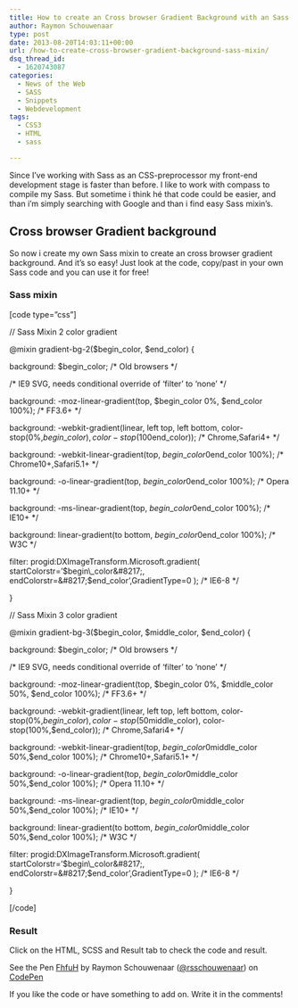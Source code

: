 ```yaml
---
title: How to create an Cross browser Gradient Background with an Sass Mixin
author: Raymon Schouwenaar
type: post
date: 2013-08-20T14:03:11+00:00
url: /how-to-create-cross-browser-gradient-background-sass-mixin/
dsq_thread_id:
  - 1620743087
categories:
  - News of the Web
  - SASS
  - Snippets
  - Webdevelopment
tags:
  - CSS3
  - HTML
  - sass

---
```

Since I&#8217;ve working with Sass as an CSS-preprocessor my front-end development stage is faster than before. I like to work with compass to compile my Sass. But sometime i think hé that code could be easier, and than i&#8217;m simply searching with Google and than i find easy Sass mixin&#8217;s.

## Cross browser Gradient background

So now i create my own Sass mixin to create an cross browser gradient background. And it&#8217;s so easy! Just look at the code, copy/past in your own Sass code and you can use it for free!

### Sass mixin

[code type=&#8221;css&#8221;]

// Sass Mixin 2 color gradient
  
@mixin gradient-bg-2($begin\_color, $end\_color) {
  
background: $begin_color; /\* Old browsers \*/
  
/\* IE9 SVG, needs conditional override of &#8216;filter&#8217; to &#8216;none&#8217; \*/
  
background: -moz-linear-gradient(top, $begin\_color 0%, $end\_color 100%); /\* FF3.6+ \*/
  
background: -webkit-gradient(linear, left top, left bottom, color-stop(0%,$begin\_color), color-stop(100%,$end\_color)); /\* Chrome,Safari4+ \*/
  
background: -webkit-linear-gradient(top, $begin\_color 0%,$end\_color 100%); /\* Chrome10+,Safari5.1+ \*/
  
background: -o-linear-gradient(top, $begin\_color 0%,$end\_color 100%); /\* Opera 11.10+ \*/
  
background: -ms-linear-gradient(top, $begin\_color 0%,$end\_color 100%); /\* IE10+ \*/
  
background: linear-gradient(to bottom, $begin\_color 0%,$end\_color 100%); /\* W3C \*/
  
filter: progid:DXImageTransform.Microsoft.gradient( startColorstr=&#8217;$begin\_color&#8217;, endColorstr=&#8217;$end\_color&#8217;,GradientType=0 ); /\* IE6-8 \*/
  
}

// Sass Mixin 3 color gradient
  
@mixin gradient-bg-3($begin\_color, $middle\_color, $end_color) {
  
background: $begin_color; /\* Old browsers \*/
  
/\* IE9 SVG, needs conditional override of &#8216;filter&#8217; to &#8216;none&#8217; \*/
  
background: -moz-linear-gradient(top, $begin\_color 0%, $middle\_color 50%, $end_color 100%); /\* FF3.6+ \*/
  
background: -webkit-gradient(linear, left top, left bottom, color-stop(0%,$begin\_color), color-stop(50%,$middle\_color), color-stop(100%,$end_color)); /\* Chrome,Safari4+ \*/
  
background: -webkit-linear-gradient(top, $begin\_color 0%,$middle\_color 50%,$end_color 100%); /\* Chrome10+,Safari5.1+ \*/
  
background: -o-linear-gradient(top, $begin\_color 0%,$middle\_color 50%,$end_color 100%); /\* Opera 11.10+ \*/
  
background: -ms-linear-gradient(top, $begin\_color 0%,$middle\_color 50%,$end_color 100%); /\* IE10+ \*/
  
background: linear-gradient(to bottom, $begin\_color 0%,$middle\_color 50%,$end_color 100%); /\* W3C \*/
  
filter: progid:DXImageTransform.Microsoft.gradient( startColorstr=&#8217;$begin\_color&#8217;, endColorstr=&#8217;$end\_color&#8217;,GradientType=0 ); /\* IE6-8 \*/
  
}

[/code]

### Result

Click on the HTML, SCSS and Result tab to check the code and result.

<p data-height="268" data-theme-id="725" data-slug-hash="FhfuH" data-user="rsschouwenaar" data-default-tab="result" class='codepen'>
  See the Pen <a href='http://codepen.io/rsschouwenaar/pen/FhfuH'>FhfuH</a> by Raymon Schouwenaar (<a href='http://codepen.io/rsschouwenaar'>@rsschouwenaar</a>) on <a href='http://codepen.io'>CodePen</a>
</p>


  
If you like the code or have something to add on. Write it in the comments!